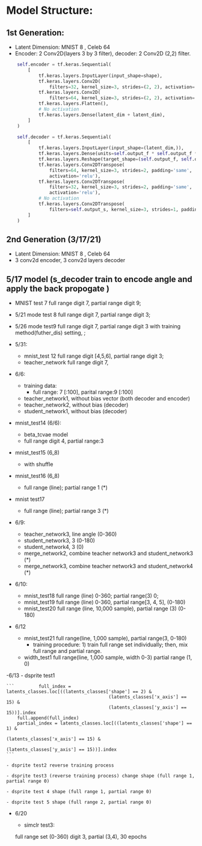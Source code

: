# Model Structure:

## 1st Generation:
-  Latent Dimension: MNIST 8  , Celeb 64 
- Encoder: 2 Conv2D(layers 3 by 3 filter), decoder: 2 Conv2D (2,2) filter.
```python
    self.encoder = tf.keras.Sequential(
        [
            tf.keras.layers.InputLayer(input_shape=shape),
            tf.keras.layers.Conv2D(
                filters=32, kernel_size=3, strides=(2, 2), activation='relu'),
            tf.keras.layers.Conv2D(
                filters=64, kernel_size=3, strides=(2, 2), activation='relu'),
            tf.keras.layers.Flatten(),
            # No activation
            tf.keras.layers.Dense(latent_dim + latent_dim),
        ]
    )

    self.decoder = tf.keras.Sequential(
        [
            tf.keras.layers.InputLayer(input_shape=(latent_dim,)),
            tf.keras.layers.Dense(units=self.output_f * self.output_f *32, activation=tf.nn.relu),
            tf.keras.layers.Reshape(target_shape=(self.output_f, self.output_f, 32)),
            tf.keras.layers.Conv2DTranspose(
                filters=64, kernel_size=3, strides=2, padding='same',
                activation='relu'),
            tf.keras.layers.Conv2DTranspose(
                filters=32, kernel_size=3, strides=2, padding='same',
                activation='relu'),
            # No activation
            tf.keras.layers.Conv2DTranspose(
                filters=self.output_s, kernel_size=3, strides=1, padding='same'),
        ]
    )

```

## 2nd Generation (3/17/21)
-  Latent Dimension: MNIST 8  , Celeb 64 
-  3 conv2d encoder, 3 conv2d layers decoder

## 5/17 model (s_decoder train to encode angle and apply the back propogate )
- MNIST test 7 full range digit 7, partial range digit 9;
- 5/21 mode test 8 full range digit 7, partial range digit 3; 
- 5/26 mode test9 full range digit 7, partial range digit 3 with training method(futher_dis) setting, ;
- 5/31: 
    - mnist_test 12 full range digit [4,5,6], partial range digit 3;
    - teacher_network full range digit 7,
- 6/6:
    - training data:
        -   full range: 7 [:100], parital range:9 [:100] 
    - teacher_network1, without bias vector (both decoder and encoder)
    - teacher_network2, without bias (decoder) 
    - student_network1, without bias (decoder)
    
- mnist_test14 (6/6):
    - beta_tcvae model
    - full range digit 4, partial range:3
- mnist_test15 (6_8)
    - with shuffle 
    
- mnist_test16 (6_8)
    - full range (line); partial range 1 (*)
- mnist test17
    - full range (line); partial range 3 (*)
    
- 6/9:
    - teacher_network3, line angle (0-360)
    - student_network3, 3 (0-180)
    - student_network4, 3 (0)
    - merge_network2, combine teacher network3 and student_network3 (*)
    - merge_network3, combine teacher network3 and student_network4 (*)
    
- 6/10:
    - mnist_test18 full range (line) 0-360; partial range(3) 0;
    - mnist_test19 full range (line) 0-360, partial range[3, 4, 5], (0-180)
    - mnist_test20 full range (line, 10,000 sample), partial range (3) (0-180)
- 6/12
    - mnist_test21 full range(line, 1,000 sample), partial range(3, 0-180)
        - training procedure: 1) train full range set individually; then, mix full range and partial range.
    - width_test1  full range(line, 1,000 sample, width 0-3) partial range (1, 0)

-6/13
    - dsprite test1
    
    ```         full_index = latents_classes.loc[((latents_classes['shape'] == 2) &
                                          (latents_classes['x_axis'] == 15) &
                                          (latents_classes['y_axis'] == 15))].index
        full.append(full_index)
        partial_index = latents_classes.loc[((latents_classes['shape'] == 1) &
                                                 (latents_classes['x_axis'] == 15) &
                                                 (latents_classes['y_axis'] == 15))].index
    ```
    
    - dsprite test2 reverse training process
    
    - dsprite test3 (reverse training process) change shape (full range 1, partial range 0)
    
    - dsprite test 4 shape (full range 1, partial range 0)
    
    - dsprite test 5 shape (full range 2, partial range 0)
    
- 6/20
    - simclr test3:
    
    full range set (0-360) digit 3, partial (3,4), 30 epochs